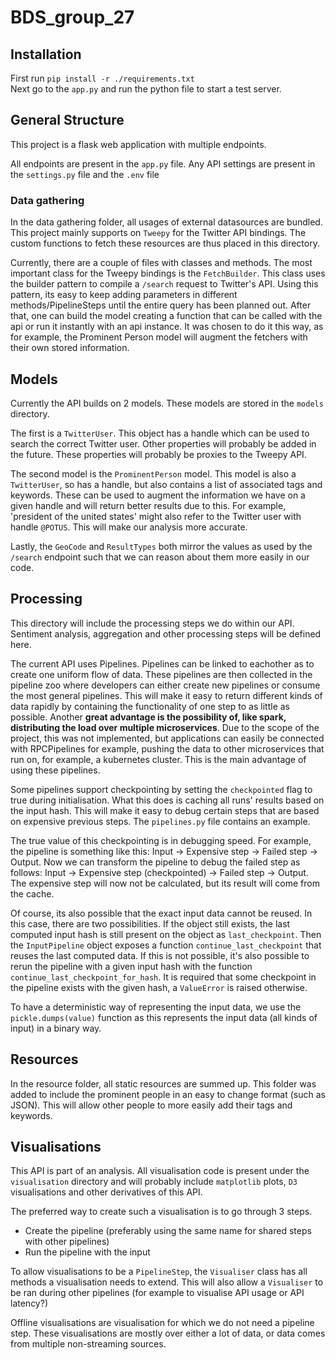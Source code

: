 # BDS_group_27

## Installation
First run `pip install -r ./requirements.txt`\
Next go to the `app.py` and run the python file to start a test server.


## General Structure
This project is a flask web application with multiple endpoints.


All endpoints are present in the `app.py` file. 
Any API settings are present in the `settings.py` file and the `.env` file

### Data gathering
In the data gathering folder, all usages of external datasources are bundled. 
This project mainly supports on `Tweepy` for the Twitter API bindings. 
The custom functions to fetch these resources are thus placed in this directory. 

Currently, there are a couple of files with classes and methods. 
The most important class for the Tweepy bindings is the `FetchBuilder`. 
This class uses the builder pattern to compile a `/search` request to Twitter's API. 
Using this pattern, its easy to keep adding parameters in different methods/PipelineSteps until the entire query has been
planned out. After that, one can build the model creating a function that can be called with the api or 
run it instantly with an api instance. It was chosen to do it this way, as for example, the Prominent Person model
will augment the fetchers with their own stored information.

## Models
Currently the API builds on 2 models. These models are stored in the `models` directory.
 
The first is a `TwitterUser`. This object has a handle which can be used to search
the correct Twitter user. Other properties will probably be added in the future. These properties will probably be proxies to
the Tweepy API.

The second model is the `ProminentPerson` model. This model is also a `TwitterUser`, so has a handle, but also
contains a list of associated tags and keywords. These can be used to augment the information we have on a given
handle and will return better results due to this. For example, 'president of the united states' might also refer
to the Twitter user with handle `@POTUS`. This will make our analysis more accurate.

Lastly, the `GeoCode` and `ResultTypes` both mirror the values as used by the `/search` endpoint such 
that we can reason about them more easily in our code.

## Processing
This directory will include the processing steps we do within our API. Sentiment analysis, aggregation 
and other processing steps will be defined here.

The current API uses Pipelines. Pipelines can be linked to eachother as to create one uniform flow
of data. These pipelines are then collected in the pipeline zoo where developers can either create new pipelines
or consume the most general pipelines. This will make it easy to return different kinds of data rapidly by
containing the functionality of one step to as little as possible. Another **great advantage is the possibility of, like spark,
distributing the load over multiple microservices**. Due to the scope of the project, this was not implemented,
but applications can easily be connected with RPCPipelines for example, pushing the data to other microservices
that run on, for example, a kubernetes cluster. This is the main advantage of using these pipelines.

Some pipelines support checkpointing by setting the `checkpointed` flag to true during initialisation.
What this does is caching all runs' results based on the input hash. 
This will make it easy to debug certain steps that are based on expensive previous steps. The `pipelines.py` file contains an example.

The true value of this checkpointing is in debugging speed. For example, the pipeline is something like this:
Input -> Expensive step -> Failed step -> Output. Now we can transform the pipeline to debug the failed step as follows:
Input -> Expensive step (checkpointed) -> Failed step -> Output. The expensive step will now not be calculated, but its result
will come from the cache.

Of course, its also possible that the exact input data cannot be reused. In this case, there are two possibilities.
If the object still exists, the last computed input hash is still present on the object as `last_checkpoint`. 
Then the `InputPipeline` object exposes a function `continue_last_checkpoint` that reuses the last computed data.
If this is not possible, it's also possible to rerun the pipeline with a given input hash with the function 
`continue_last_checkpoint_for_hash`. It is required that some checkpoint in the pipeline exists with the given hash,
a `ValueError` is raised otherwise.

To have a deterministic way of representing the input data, we use the `pickle.dumps(value)` function as
this represents the input data (all kinds of input) in a binary way.

## Resources
In the resource folder, all static resources are summed up. This folder was added to include the prominent people
in an easy to change format (such as JSON). This will allow other people to more easily add their tags and keywords.

## Visualisations
This API is part of an analysis. All visualisation code is present under the `visualisation` directory and will
probably include `matplotlib` plots, `D3` visualisations and other derivatives of this API.

The preferred way to create such a visualisation is to go through 3 steps.

- Create the pipeline (preferably using the same name for shared steps with other pipelines)
- Run the pipeline with the input

To allow visualisations to be a `PipelineStep`, the `Visualiser` class has
all methods a visualisation needs to extend. This will also allow a `Visualiser` to
be ran during other pipelines (for example to visualise API usage or API latency?)

Offline visualisations are visualisation for which we do not need a pipeline step. These visualisations are mostly
over either a lot of data, or data comes from multiple non-streaming sources. 